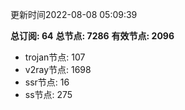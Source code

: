 更新时间2022-08-08 05:09:39

**总订阅: 64**
**总节点: 7286**
**有效节点: 2096**
- trojan节点: 107
- v2ray节点: 1698
- ssr节点: 16
- ss节点: 275
